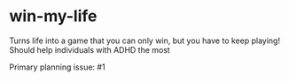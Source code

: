 # win-my-life
Turns life into a game that you can only win, but you have to keep playing! Should help individuals with ADHD the most

Primary planning issue: #1
